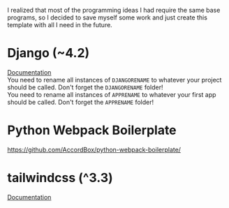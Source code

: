 I realized that most of the programming ideas I had require the same base programs, so I decided to save myself some
work and just create this template with all I need in the future.

# Django (~4.2)

[Documentation](https://docs.djangoproject.com/en/4.2/)\
You need to rename all instances of `DJANGORENAME` to whatever your project should be called. Don't forget
the `DJANGORENAME` folder!\
You need to rename all instances of `APPRENAME` to whatever your first app should be called. Don't forget
the `APPRENAME` folder!

# Python Webpack Boilerplate

https://github.com/AccordBox/python-webpack-boilerplate/

# tailwindcss (^3.3)

[Documentation](https://tailwindcss.com/docs/installation)
